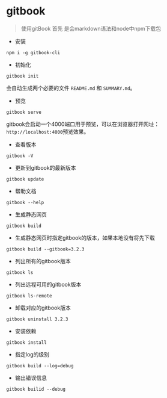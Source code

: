 # gitbook

> 使用gitBook 首先 是会markdown语法和node中npm下载包

- 安装

```
npm i -g gitbook-cli
```

- 初始化

```
gitbook init
```
会自动生成两个必要的文件 `README.md` 和 `SUMMARY.md`。

- 预览

```
gitbook serve 
```
gitbook会启动一个4000端口用于预览，可以在浏览器打开网址：` http://localhost:4000 `预览效果。

- 查看版本

```
gitbook -V
```

- 更新到gitbook的最新版本

```
gitbook update 
```

- 帮助文档

```
gitbook --help
```

- 生成静态网页

```
gitbook build
```

- 生成静态网页时指定gitbook的版本，如果本地没有将先下载

```
gitbook build --gitbook=3.2.3
```

- 列出所有的gitbook版本

```
gitbook ls
```

- 列出远程可用的gitbook版本

```
gitbook ls-remote
```

- 卸载对应的gitbook版本

```
gitbook uninstall 3.2.3
```

- 安装依赖

```
gitbook install
```

- 指定log的级别

```
gitbook build --log=debug
```

- 输出错误信息

```
gitbook builid --debug
```
